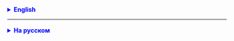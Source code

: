 <details style="margin-top: 16px">
  <summary style="cursor: pointer; color: blue;"><b>English</b></summary>

**Exercise 1.**
There is a Doctor class in which the following fields are encapsulated:
String name — doctor's name.
String[] specialties - specializations in which he works (surgery, cardiology, etc.).
You need to answer the following questions:

What specializations does each doctor have?
What specializations are most popular among doctors at the clinic?

</details>

<hr>

<details style="margin-top: 16px">
  <summary style="cursor: pointer; color: blue;"><b>На русском</b></summary>

**Задание 1.**
Имеется класс Doctor, в котором инкапсулированы поля:
String name — имя врача.
String[] specialties — специализации, в которых он работает (хирургия, кардиология и т.д.).
Необходимо ответить на вопросы:

Какие специализации есть у каждого врача?
Какие специализации наиболее популярны среди врачей в клинике?


</details>